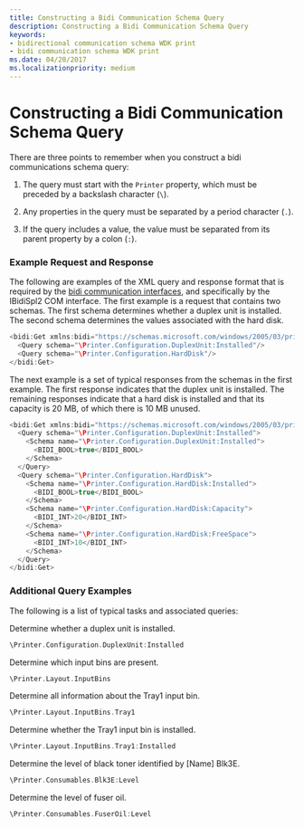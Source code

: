 ```yaml
---
title: Constructing a Bidi Communication Schema Query
description: Constructing a Bidi Communication Schema Query
keywords:
- bidirectional communication schema WDK print
- bidi communication schema WDK print
ms.date: 04/20/2017
ms.localizationpriority: medium
---
```


# Constructing a Bidi Communication Schema Query


There are three points to remember when you construct a bidi communications schema query:

1.  The query must start with the `Printer` property, which must be preceded by a backslash character (`\`).

2.  Any properties in the query must be separated by a period character (`.`).

3.  If the query includes a value, the value must be separated from its parent property by a colon (`:`).

### <a href="" id="example-request-and-response"></a> Example Request and Response

The following are examples of the XML query and response format that is required by the [bidi communication interfaces](/windows-hardware/drivers/ddi/_print/index), and specifically by the IBidiSpl2 COM interface. The first example is a request that contains two schemas. The first schema determines whether a duplex unit is installed. The second schema determines the values associated with the hard disk.

```cpp
<bidi:Get xmlns:bidi="https://schemas.microsoft.com/windows/2005/03/printing/bidi">
  <Query schema="\Printer.Configuration.DuplexUnit:Installed"/>
  <Query schema="\Printer.Configuration.HardDisk"/>
</bidi:Get>
```

The next example is a set of typical responses from the schemas in the first example. The first response indicates that the duplex unit is installed. The remaining responses indicate that a hard disk is installed and that its capacity is 20 MB, of which there is 10 MB unused.

```cpp
<bidi:Get xmlns:bidi="https://schemas.microsoft.com/windows/2005/03/printing/bidi">
  <Query schema="\Printer.Configuration.DuplexUnit:Installed">
    <Schema name="\Printer.Configuration.DuplexUnit:Installed">
      <BIDI_BOOL>true</BIDI_BOOL>
    </Schema>
  </Query>
  <Query schema="\Printer.Configuration.HardDisk">
    <Schema name="\Printer.Configuration.HardDisk:Installed">
      <BIDI_BOOL>true</BIDI_BOOL>
    </Schema>
    <Schema name="\Printer.Configuration.HardDisk:Capacity">
      <BIDI_INT>20</BIDI_INT>
    </Schema>
    <Schema name="\Printer.Configuration.HardDisk:FreeSpace">
      <BIDI_INT>10</BIDI_INT>
    </Schema>
  </Query>
</bidi:Get>
```

### <a href="" id="additional-query-examples"></a> Additional Query Examples

The following is a list of typical tasks and associated queries:

<a href="" id="determine-whether-a-duplex-unit-is-installed-"></a>Determine whether a duplex unit is installed.  
```cpp
\Printer.Configuration.DuplexUnit:Installed
```

<a href="" id="determine-which-input-bins-are-present-"></a>Determine which input bins are present.  
```cpp
\Printer.Layout.InputBins
```

<a href="" id="determine-all-information-about-the-tray1-input-bin-"></a>Determine all information about the Tray1 input bin.  
```cpp
\Printer.Layout.InputBins.Tray1
```

<a href="" id="determine-whether-the-tray1-input-bin-is-installed-"></a>Determine whether the Tray1 input bin is installed.  
```cpp
\Printer.Layout.InputBins.Tray1:Installed
```

<a href="" id="determine-the-level-of-black-toner-identified-by--name--blk3e-"></a>Determine the level of black toner identified by \[Name\] Blk3E.  
```cpp
\Printer.Consumables.Blk3E:Level
```

<a href="" id="determine-the-level-of-fuser-oil-"></a>Determine the level of fuser oil.  
```cpp
\Printer.Consumables.FuserOil:Level
```

 

